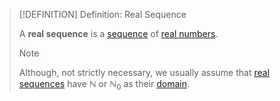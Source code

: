 >[!DEFINITION] Definition: Real Sequence
>
>A **real sequence** is a [sequence](../../Functions/Sequences/Sequence.md) of [real numbers](../../../../Algebra/Fields/Real%20Numbers/The%20Field%20of%20the%20Real%20Numbers.md).
>
>>[!NOTE]
>>
>>Although, not strictly necessary, we usually assume that [real sequences](Real%20Sequence.md) have $\mathbb{N}$ or $\mathbb{N}_0$ as their [domain](../../Functions/Domain%20of%20a%20Function.md).
>>
>